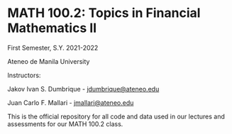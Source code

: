 # MATH 100.2: Topics in Financial Mathematics II
First Semester, S.Y. 2021-2022

Ateneo de Manila University

Instructors:

Jakov Ivan S. Dumbrique - [jdumbrique@ateneo.edu](jdumbrique@ateneo.edu)

Juan Carlo F. Mallari - [jmallari@ateneo.edu](jmallari@ateneo.edu)

This is the official repository for all code and data used in our lectures and assessments for our MATH 100.2 class.

